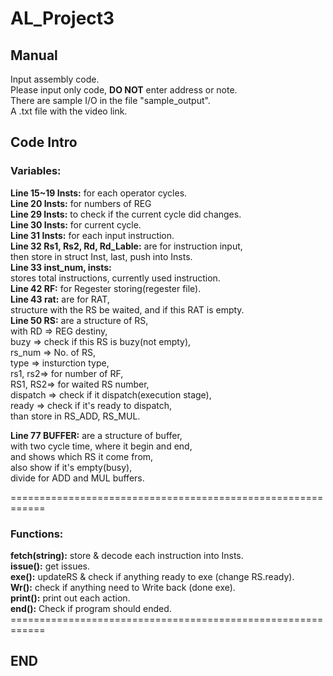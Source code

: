 # AL_Project3
## Manual
Input assembly code.
<br/>
Please input only code, **DO NOT** enter address or note.
<br />
There are sample I/O in the file "sample_output".
<br />
A .txt file with the video link.
<br/>

## Code Intro<br/>

### Variables:<br/>

**Line 15~19 Insts:** for each operator cycles.<br/>
**Line 20 Insts:** for numbers of REG<br/>
**Line 29 Insts:** to check if the current cycle did changes.<br/>
**Line 30 Insts:** for current cycle.<br/>
**Line 31 Insts:** for each input instruction.<br/>
**Line 32 Rs1, Rs2, Rd, Rd_Lable:** are for instruction input,<br/>
then store in struct Inst, last, push into Insts.<br/>
**Line 33 inst_num, insts:**<br/>
stores total instructions, currently used instruction.<br/>
**Line 42 RF:** for Regester storing(regester file).<br/>
**Line 43 rat:** are for RAT,<br/>
structure with the RS be waited, and if this RAT is empty.<br/>
**Line 50 RS:** are a structure of RS,<br/>
with RD => REG destiny,<br/>
buzy => check if this RS is buzy(not empty),<br/>
rs_num => No. of RS,<br/>
type => insturction type,<br/>
rs1, rs2=> for number of RF,<br/>
RS1, RS2=> for waited RS number,<br/>
dispatch => check if it dispatch(execution stage),<br/>
ready => check if it's ready to dispatch,<br/>
than store in RS_ADD, RS_MUL.<br/>

**Line 77 BUFFER:** are a structure of buffer,<br/>
with two cycle time, where it begin and end,<br/>
and shows which RS it come from,<br/>
also show if it's empty(busy),<br/>
divide for ADD and MUL buffers.<br/>

============================================================<br/>

### Functions:<br/>
**fetch(string):** store & decode each instruction into Insts.<br/>
**issue():** get issues.<br/>
**exe():** updateRS & check if anything ready to exe (change RS.ready).<br/>
**Wr():** check if anything need to Write back (done exe).<br/>
**print():** print out each action.<br/>
**end():** Check if program should ended.<br/>
============================================================<br/>
## END
